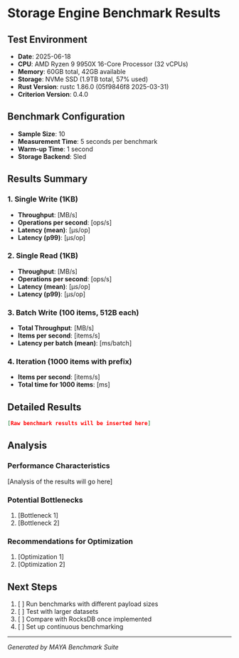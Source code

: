 # Storage Engine Benchmark Results

## Test Environment
- **Date**: 2025-06-18
- **CPU**: AMD Ryzen 9 9950X 16-Core Processor (32 vCPUs)
- **Memory**: 60GB total, 42GB available
- **Storage**: NVMe SSD (1.9TB total, 57% used)
- **Rust Version**: rustc 1.86.0 (05f9846f8 2025-03-31)
- **Criterion Version**: 0.4.0

## Benchmark Configuration
- **Sample Size**: 10
- **Measurement Time**: 5 seconds per benchmark
- **Warm-up Time**: 1 second
- **Storage Backend**: Sled

## Results Summary

### 1. Single Write (1KB)
- **Throughput**: [MB/s]
- **Operations per second**: [ops/s]
- **Latency (mean)**: [µs/op]
- **Latency (p99)**: [µs/op]

### 2. Single Read (1KB)
- **Throughput**: [MB/s]
- **Operations per second**: [ops/s]
- **Latency (mean)**: [µs/op]
- **Latency (p99)**: [µs/op]

### 3. Batch Write (100 items, 512B each)
- **Total Throughput**: [MB/s]
- **Items per second**: [items/s]
- **Latency per batch (mean)**: [ms/batch]

### 4. Iteration (1000 items with prefix)
- **Items per second**: [items/s]
- **Total time for 1000 items**: [ms]

## Detailed Results

```json
[Raw benchmark results will be inserted here]
```

## Analysis

### Performance Characteristics
[Analysis of the results will go here]

### Potential Bottlenecks
1. [Bottleneck 1]
2. [Bottleneck 2]

### Recommendations for Optimization
1. [Optimization 1]
2. [Optimization 2]

## Next Steps
1. [ ] Run benchmarks with different payload sizes
2. [ ] Test with larger datasets
3. [ ] Compare with RocksDB once implemented
4. [ ] Set up continuous benchmarking

---
*Generated by MAYA Benchmark Suite*
